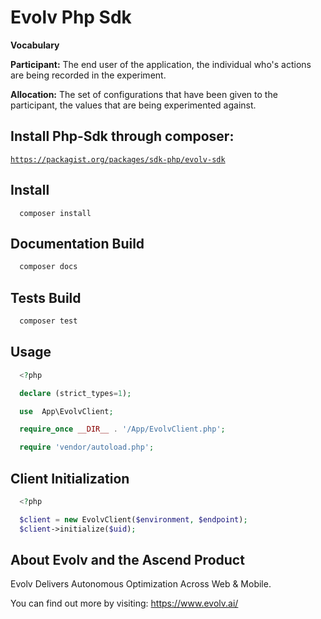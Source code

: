 <h1>Evolv Php Sdk</h1>

<strong>Vocabulary</strong>

<strong>Participant:</strong> The end user of the application, the individual who's actions are being recorded in the experiment.

<strong>Allocation:</strong>  The set of configurations that have been given to the participant, the values that are being experimented against.

<h2>Install Php-Sdk through composer:</h2>

<code>https://packagist.org/packages/sdk-php/evolv-sdk</code>

<h2>Install</h2>

```phpa
  composer install
```
<h2>Documentation Build</h2>

```php
  composer docs
```

<h2>Tests Build</h2>

```php
  composer test
```

<h2>Usage</h2>

```php
  <?php

  declare (strict_types=1);

  use  App\EvolvClient;

  require_once __DIR__ . '/App/EvolvClient.php';

  require 'vendor/autoload.php';
```

<h2>Client Initialization</h2>

```php
  <?php

  $client = new EvolvClient($environment, $endpoint);
  $client->initialize($uid);
```

<h2>About Evolv and the Ascend Product</h2>

Evolv Delivers Autonomous Optimization Across Web & Mobile.

You can find out more by visiting: <a href="https://www.evolv.ai/">https://www.evolv.ai/</a>
